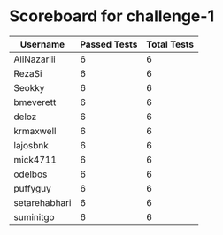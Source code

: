 # Scoreboard for challenge-1
| Username   | Passed Tests | Total Tests |
|------------|--------------|-------------|
| AliNazariii | 6 | 6 |
| RezaSi | 6 | 6 |
| Seokky | 6 | 6 |
| bmeverett | 6 | 6 |
| deloz | 6 | 6 |
| krmaxwell | 6 | 6 |
| lajosbnk | 6 | 6 |
| mick4711 | 6 | 6 |
| odelbos | 6 | 6 |
| puffyguy | 6 | 6 |
| setarehabhari | 6 | 6 |
| suminitgo | 6 | 6 |
